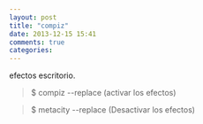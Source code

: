 ```yaml
---
layout: post
title: "compiz"
date: 2013-12-15 15:41
comments: true
categories: 
---
```

efectos escritorio.

>$ compiz --replace (activar los efectos)

>$ metacity --replace (Desactivar los efectos)

